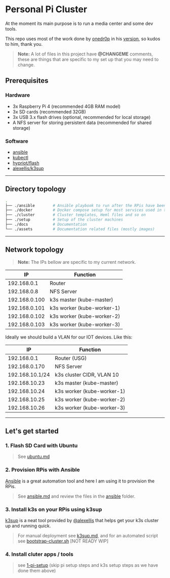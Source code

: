 # Personal Pi Cluster

At the moment its main purpose is to run a media center and some dev tools.

This repo uses most of the work done by [onedr0p](https://github.com/onedr0p/) in his [version](https://github.com/onedr0p/k3s-gitops-arm), so kudos to him, thank you.

> **Note:** A lot of files in this project have **@CHANGEME** comments, these are things that are specific to my set up that you may need to change.

## Prerequisites

### Hardware

- 3x Raspberry Pi 4 (recommended 4GB RAM model)
- 3x SD cards (recommended 32GB)
- 3x USB 3.x flash drives (optional, recommended for local storage)
- A NFS server for storing persistent data (recommended for shared storage)

### Software

- [ansible](https://docs.ansible.com/ansible/latest/installation_guide/intro_installation.html)
- [kubectl](https://kubernetes.io/docs/tasks/tools/install-kubectl/)
- [hypriot/flash](https://github.com/hypriot/flash)
- [alexellis/k3sup](https://github.com/alexellis/k3sup)

* * *

## Directory topology

```bash
.
├── ./ansible        # Ansible playbook to run after the RPis have been flashed
├── ./docker         # Docker compose setup for most services used in the cluster
├── ./cluster        # Cluster templates, Heml files and so on
├── ./setup          # Setup of the cluster machines
├── ./docs           # Documentation
└── ./assets         # Documentation related files (mostly images)
```

* * *

## Network topology

> **Note:** The IPs bellow are specific to my current network.

|IP|Function|
|---|---|
|192.168.0.1|Router|
|192.168.0.8|NFS Server|
|192.168.0.100|k3s master (kube-master)|
|192.168.0.101|k3s worker (kube-worker-1)|
|192.168.0.102|k3s worker (kube-worker-2)|
|192.168.0.103|k3s worker (kube-worker-3)|

Ideally we should build a VLAN for our IOT devices. Like this:

|IP|Function|
|---|---|
|192.168.0.1|Router (USG)|
|192.168.0.170|NFS Server|
|192.168.10.1/24|k3s cluster CIDR, VLAN 10|
|192.168.10.23|k3s master (kube-master)|
|192.168.10.24|k3s worker (kube-worker-1)|
|192.168.10.25|k3s worker (kube-worker-2)|
|192.168.10.26|k3s worker (kube-worker-3)|

* * *

## Let's get started

### 1. Flash SD Card with Ubuntu

> See [ubuntu.md](docs/setup-ansible/ubuntu.md)

### 2. Provision RPis with Ansible

[Ansible](https://www.ansible.com) is a great automation tool and here I am using it to provision the RPis.

> See [ansible.md](docs/setup-ansible/ansible.md) and review the files in the [ansible](ansible) folder.

### 3. Install k3s on your RPis using k3sup

[k3sup](https://k3sup.dev) is a neat tool provided by [@alexellis](https://github.com/alexellis) that helps get your k3s cluster up and running quick.

> For manual deployment see [k3sup.md](docs/setup-ansible/k3sup.md), and for an automated script see [bootstrap-cluster.sh](setup/bootstrap-cluster.sh) [NOT READY WIP]

### 4. Install cluter apps / tools

> see [1-pi-setup](docs/setup-manual/1-pi-setup.md) (skip pi setup steps and k3s setup steps as we have done them above)
